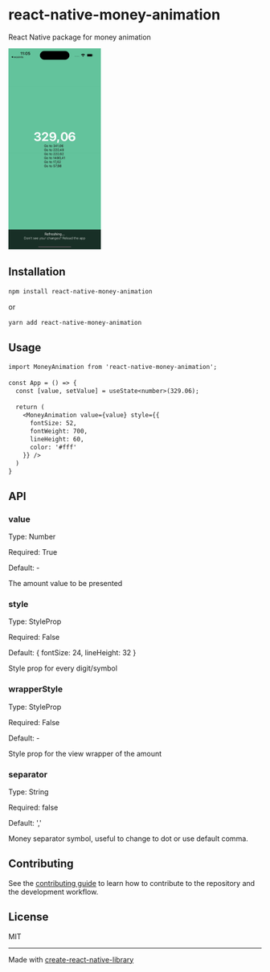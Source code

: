 # react-native-money-animation

React Native package for money animation

<img src="https://github.com/PrimeWeb-Ltd/react-native-money-animation/blob/main/example.gif" height="400"/>

## Installation

```sh
npm install react-native-money-animation
```
or
```sh
yarn add react-native-money-animation
```


## Usage

```tsx
import MoneyAnimation from 'react-native-money-animation';

const App = () => {
  const [value, setValue] = useState<number>(329.06);

  return (
    <MoneyAnimation value={value} style={{
      fontSize: 52,
      fontWeight: 700,
      lineHeight: 60,
      color: '#fff'
    }} />
  )
}
```

## API

### value
Type: Number

Required: True

Default: -

The amount value to be presented

### style
Type: StyleProp<TextStyle>

Required: False

Default: { fontSize: 24, lineHeight: 32 }

Style prop for every digit/symbol

### wrapperStyle
Type: StyleProp<ViewStyle>

Required: False

Default: -

Style prop for the view wrapper of the amount

### separator
Type: String

Required: false

Default: ','

Money separator symbol, useful to change to dot or use default comma.

## Contributing

See the [contributing guide](CONTRIBUTING.md) to learn how to contribute to the repository and the development workflow.

## License

MIT

---

Made with [create-react-native-library](https://github.com/callstack/react-native-builder-bob)
